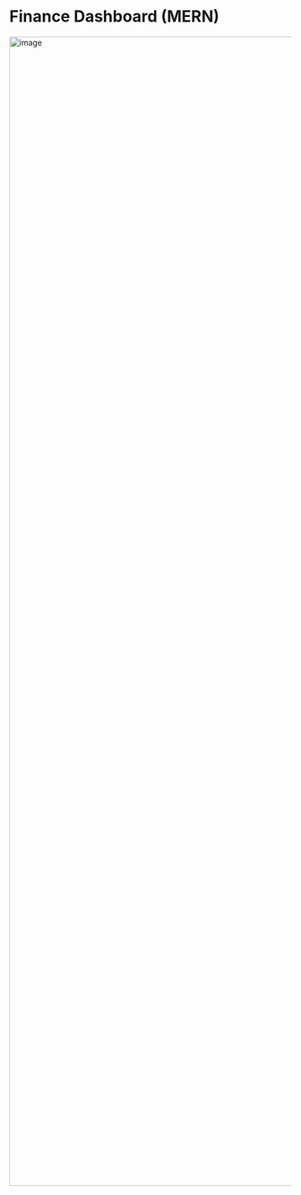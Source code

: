 # Finance Dashboard (MERN)

<img width="2048" alt="image" src="https://github.com/philipphlek/finance-dashboard/assets/99835686/5538b0ef-5ace-4d39-8411-d93b4425060f">
